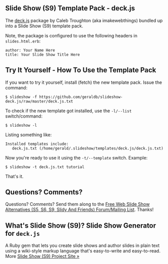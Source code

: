 
## Slide Show (S9) Template Pack - deck.js

The [deck.js](https://github.com/imakewebthings/deck.js) package by Caleb Troughton (aka imakewebthings) bundled up into 
a Slide Show (S9) template pack.

Note, the package is configured to use the following headers in `slides.html.erb`:

    author: Your Name Here
    title: Your Slide Show Title Here
 
## Try It Yourself - How To Use the Template Pack

If you want to try it yourself, install (fetch) the new template pack. Issue the command:

    $ slideshow -f https://github.com/geraldb/slideshow-deck.js/raw/master/deck.js.txt

To check if the new template got installed, use the `-l/--list` switch/command:

    $ slideshow -l

Listing something like:

    Installed templates include:
       deck.js.txt (/home/gerald/.slideshow/templates/deck.js/deck.js.txt)

Now you're ready to use it using the `-t/--template` switch. Example:

    $ slideshow -t deck.js.txt tutorial

That's it. 

## Questions? Comments?

Questions? Comments?
Send them along to the [Free Web Slide Show Alternatives (S5, S6, S9, Slidy And Friends) Forum/Mailing List](http://groups.google.com/group/webslideshow).
Thanks!

## What's Slide Show (S9)? Slide Show Generator for `deck.js`

A Ruby gem that lets you create slide shows and author slides in plain text
using a wiki-style markup language that's easy-to-write and easy-to-read.
More [Slide Show (S9) Project Site &raquo;](http://slideshow.rubyforge.org)